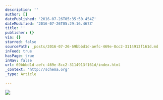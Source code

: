 ```yaml
---
description: ''
author: []
datePublished: '2016-07-26T05:35:50.454Z'
dateModified: '2016-07-26T05:29:16.467Z'
title: ''
publisher: {}
via: {}
starred: false
sourcePath: _posts/2016-07-26-69bbbd1d-aefc-469e-8cc2-3114913f161d.md
inFeed: true
hasPage: true
inNav: false
url: 69bbbd1d-aefc-469e-8cc2-3114913f161d/index.html
_context: 'http://schema.org'
_type: Article

---
```

![](https://the-grid-user-content.s3-us-west-2.amazonaws.com/27177c9b-3a8e-4af2-ac42-9e38498d15d0.jpg)